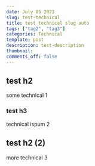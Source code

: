 ```yaml
---
date: July 05 2023
slug: test-technical
title: test technical slug auto
tags: ["tag2", "tag3"]
categories: Technical
template: post
description: test-description
thumbnail: 
comments_off: false
---
```


## test h2
some technical 1 

### test h3 
technical ispum 2

## test h2 (2)
more technical 3

